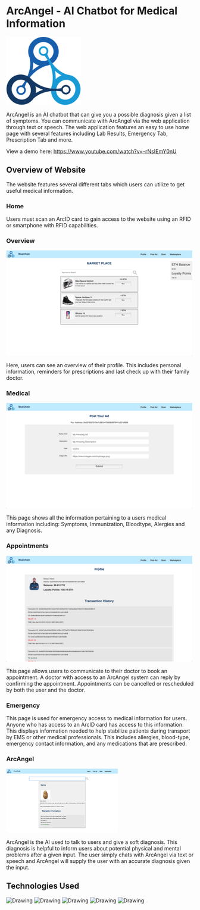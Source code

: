 # ArcAngel - AI Chatbot for Medical Information

<img src="https://github.com/asidique/Project-Blue/blob/master/public/Images/logo.png" alt="Drawing" width="200" style="text-align: center;"/>

ArcAngel is an AI chatbot that can give you a possible diagnosis given a list of symptoms. You can communicate with ArcAngel via the web application through text or speech. The web application features an easy to use home page with several features including Lab Results, Emergency Tab, Prescription Tab and more.

View a demo here: https://www.youtube.com/watch?v=-rNsIEmY0nU

## Overview of Website

The website features several different tabs which users can utilize to get useful medical information.

### Home

Users must scan an ArcID card to gain access to the website using an RFID or smartphone with RFID capabilities.

### Overview

<img src="https://github.com/asidique/Project-Blue/blob/master/public/Images/marketplace.png" alt="Drawing" width="500"/>

Here, users can see an overview of their profile. This includes personal information, reminders for prescriptions and last check up with their family doctor.

### Medical

<img src="https://github.com/asidique/Project-Blue/blob/master/public/Images/test1.png" alt="Drawing" width="500"/>

This page shows all the information pertaining to a users medical information including: Symptoms, Immunization, Bloodtype, Alergies and any Diagnosis.

### Appointments

<img src="https://github.com/asidique/Project-Blue/blob/master/public/Images/profle.png" alt="Drawing" width="500"/>

This page allows users to communicate to their doctor to book an appointment. A doctor with access to an ArcAngel system can reply by confirming the appointment. Appointments can be cancelled or rescheduled by both the user and the doctor.

### Emergency

This page is used for emergency access to medical information for users. Anyone who has access to an ArcID card has access to this information. This displays information needed to help stabilize patients during transport by EMS or other medical professionals. This includes allergies, blood-type, emergency contact information, and any medications that are prescribed.

### ArcAngel

<img src="https://github.com/asidique/Project-Blue/blob/master/public/Images/scan1.png" alt="Drawing" width="300"/>

ArcAngel is the AI used to talk to users and give a soft diagnosis. This diagnosis is helpful to inform users about potential physical and mental problems after a given input. The user simply chats with ArcAngel via text or speech and ArcAngel will supply the user with an accurate diagnosis given the input.

## Technologies Used
<img src="https://eternitech.com/wp-content/uploads/2016/12/ReactJS.png" alt="Drawing" width="100"/>
<img src="https://i2.wp.com/ionicacademy.com/wp-content/uploads/2017/06/firebase-circle.png?ssl=1" alt="Drawing" width="100"/>
<img src="https://is2-ssl.mzstatic.com/image/thumb/Music71/v4/2f/36/49/2f36498c-4811-9ff9-4b7c-4d71631e404e/source/1200x630bb.jpg" alt="Drawing" width="100"/>
<img src="https://thiagoviola.files.wordpress.com/2017/10/cloud-ibm.png?w=579&h=167" alt="Drawing" width="100"/>
<img src="" alt="Drawing" width="100"/>
